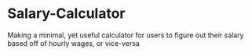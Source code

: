 # Salary-Calculator
Making a minimal, yet useful calculator for users to figure out their salary based off of hourly wages, or vice-versa
